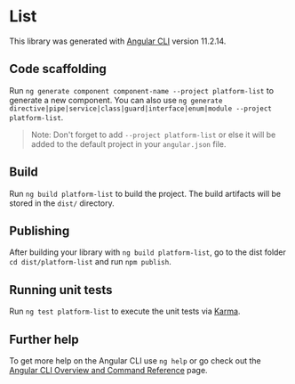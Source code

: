 # List

This library was generated with [Angular CLI](https://github.com/angular/angular-cli) version 11.2.14.

## Code scaffolding

Run `ng generate component component-name --project platform-list` to generate a new component. You can also use `ng generate directive|pipe|service|class|guard|interface|enum|module --project platform-list`.
> Note: Don't forget to add `--project platform-list` or else it will be added to the default project in your `angular.json` file. 

## Build

Run `ng build platform-list` to build the project. The build artifacts will be stored in the `dist/` directory.

## Publishing

After building your library with `ng build platform-list`, go to the dist folder `cd dist/platform-list` and run `npm publish`.

## Running unit tests

Run `ng test platform-list` to execute the unit tests via [Karma](https://karma-runner.github.io).

## Further help

To get more help on the Angular CLI use `ng help` or go check out the [Angular CLI Overview and Command Reference](https://angular.io/cli) page.
